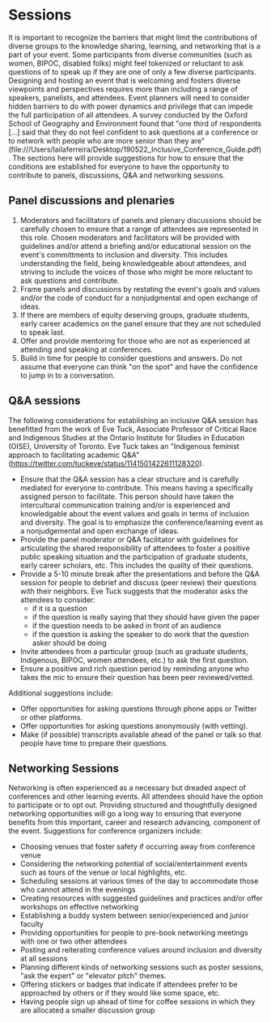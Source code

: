 # Sessions

It is important to recognize the barriers that might limit the contributions of diverse groups to the knowledge sharing, learning, and networking that is a part of your event. Some participants from diverse communities (such as women, BIPOC, disabled folks) might feel tokenized or reluctant to ask questions of to speak up if they are one of only a few diverse participants. Designing and hosting an event that is welcoming and fosters diverse viewpoints and perspectives requires more than including a range of speakers, panelists, and attendees. Event planners will need to consider hidden barriers to do with power dynamics and privilege that can impede the full participation of all attendees. A survey conducted by the Oxford School of Geography and Environment found that "one third of respondents [...] said that they do not feel confident to ask questions at a conference or to network with people who are more senior than they are" (file:///Users/lailaferreira/Desktop/190522_Inclusive_Conference_Guide.pdf).
The sections here will provide suggestions for how to ensure that the conditions are established for everyone to have the opportunity to contribute to panels, discussions, Q&A and networking sessions. 

## Panel discussions and plenaries

1. Moderators and facilitators of panels and plenary discussions should be carefully chosen to ensure that a range of attendees are represented in this role. Chosen moderators and facilitators will be provided with guidelines and/or attend a briefing and/or educational session on the event's committments to inclusion and diversity. This includes understanding the field, being knowledgeable about attendees, and striving to include the voices of those who might be more reluctant to ask questions and contribute.
2. Frame panels and discussions by restating the event's goals and values and/or the code of conduct for a nonjudgmental and open exchange of ideas.
3. If there are members of equity deserving groups, graduate students, early career academics on the panel ensure that they are not scheduled to speak last.
4. Offer and provide mentoring for those who are not as experienced at attending and speaking at conferences.
5. Build in time for people to consider questions and answers. Do not assume that everyone can think "on the spot" and have the confidence to jump in to a conversation. 

## Q&A sessions

The following considerations for establishing an inclusive Q&A session has benefitted from the work of Eve Tuck, Associate Professor of Critical Race and Indigenous Studies at the Ontario Institute for Studies in Education (OISE), University of Toronto. Eve Tuck takes an "Indigenous feminist approach to facilitating academic Q&A" (https://twitter.com/tuckeve/status/1141501422611128320).

- Ensure that the Q&A session has a clear structure and is carefully mediated for everyone to contribute. This means having a specifically assigned person to facilitate. This person should have taken the intercultural communication training and/or is experienced and knowledgable about the event values and goals in terms of inclusion and diversity. The goal is to emphasize the conference/learning event as a nonjudgemental and open exchange of ideas. 
- Provide the panel moderator or Q&A facilitator with guidelines for articulating the shared responsibility of attendees to foster a positive public speaking situation and the participation of graduate students, early career scholars, etc. This includes the quality of their questions. 
- Provide a 5-10 minute break after the presentations and before the Q&A session for people to debrief and discuss (peer review) their questions with their neighbors. Eve Tuck suggests that the moderator asks the attendees to consider: 
  - if it is a question
  - if the question is really saying that they should have given the paper
  - if the question needs to be asked in front of an audience
  - if the question is asking the speaker to do work that the question asker should be doing
- Invite attendees from a particular group (such as graduate students, Indigenous, BIPOC, women attendees, etc.) to ask the first question.
- Ensure a positive and rich question period by reminding anyone who takes the mic to ensure their question has been peer reviewed/vetted.

Additional suggestions include:

- Offer opportunities for asking questions through phone apps or Twitter or other platforms.
- Offer opportunities for asking questions anonymously (with vetting).
- Make (if possible) transcripts available ahead of the panel or talk so that people have time to prepare their questions.


## Networking Sessions

Networking is often experienced as a necessary but dreaded aspect of conferences and other learning events. All attendees should have the option to participate or to opt out. Providing structured and thoughtfully designed networking opportunities will go a long way to ensuring that everyone benefits from this important, career and research advancing, component of the event. Suggestions for conference organizers include:

- Choosing venues that foster safety if occurring away from conference venue
- Considering the networking potential of social/entertainment events such as tours of the venue or local highlights, etc.
- Scheduling sessions at various times of the day to accommodate those who cannot attend in the evenings
- Creating resources with suggested guidelines and practices and/or offer workshops on effective networking
- Establishing a buddy system between senior/experienced and junior faculty
- Providing opportunities for people to pre-book networking meetings with one or two other attendees
- Posting and reiterating conference values around inclusion and diversity at all sessions
- Planning different kinds of networking sessions such as poster sessions, "ask the expert" or "elevator pitch" themes.
- Offering stickers or badges that indicate if attendees prefer to be approached by others or if they would like some space, etc.
- Having people sign up ahead of time for coffee sessions in which they are allocated a smaller discussion group 

